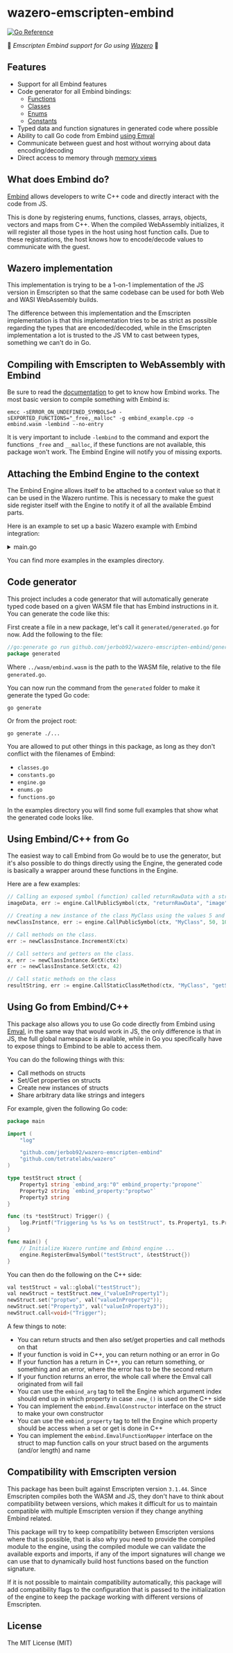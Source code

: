 # wazero-emscripten-embind

[![Go Reference](https://pkg.go.dev/badge/github.com/jerbob92/wazero-emscripten-embind.svg)](https://pkg.go.dev/github.com/jerbob92/wazero-emscripten-embind)

:rocket: *Emscripten Embind support for Go using [Wazero](https://github.com/tetratelabs/wazero)* :rocket:

## Features

* Support for all Embind features
* Code generator for all Embind bindings:
    * [Functions](https://emscripten.org/docs/porting/connecting_cpp_and_javascript/embind.html#a-quick-example)
    * [Classes](https://emscripten.org/docs/porting/connecting_cpp_and_javascript/embind.html#classes)
    * [Enums](https://emscripten.org/docs/porting/connecting_cpp_and_javascript/embind.html#enums)
    * [Constants](https://emscripten.org/docs/porting/connecting_cpp_and_javascript/embind.html#constants)
* Typed data and function signatures in generated code where possible
* Ability to call Go code from
  Embind [using Emval](https://emscripten.org/docs/porting/connecting_cpp_and_javascript/embind.html#using-val-to-transliterate-javascript-to-c)
* Communicate between guest and host without worrying about data encoding/decoding
* Direct access to memory
  through [memory views](https://emscripten.org/docs/porting/connecting_cpp_and_javascript/embind.html#memory-views)

## What does Embind do?

[Embind](https://emscripten.org/docs/porting/connecting_cpp_and_javascript/embind.html) allows developers to write C++
code and directly interact with the code from JS.

This is done by registering enums, functions, classes, arrays, objects, vectors and maps from C++. When the compiled
WebAssembly initializes, it will register all those types in the host using host function calls.
Due to these registrations, the host knows how to encode/decode values to communicate with the guest.

## Wazero implementation

This implementation is trying to be a 1-on-1 implementation of the JS version in Emscripten so that the same codebase
can be used for both Web and WASI WebAssembly builds.

The difference between this implementation and the Emscripten implementation is that this implementation tries to be as
strict as possible regarding the types that are encoded/decoded, while in the Emscripten implementation a lot is trusted
to the JS VM to cast between types, something we can't do in Go.

## Compiling with Emscripten to WebAssembly with Embind

Be sure to read the [documentation](https://emscripten.org/docs/porting/connecting_cpp_and_javascript/embind.html) to
get to know how Embind works. The most basic version to compile something with Embind is:

```shell
emcc -sERROR_ON_UNDEFINED_SYMBOLS=0 -sEXPORTED_FUNCTIONS="_free,_malloc" -g embind_example.cpp -o embind.wasm -lembind --no-entry
```

It is very important to include `-lembind` to the command and export the functions `_free` and `__malloc`, if these
functions are not available, this package won't work. The Embind Engine will notify you of missing exports.

## Attaching the Embind Engine to the context

The Embind Engine allows itself to be attached to a context value so that it can be used in the Wazero runtime.
This is necessary to make the guest side register itself with the Engine to notify it of all the available Embind
parts.

Here is an example to set up a basic Wazero example with Embind integration:
<details>
  <summary>main.go</summary>

```go
package main

import (
	"context"
	"log"

	"github.com/jerbob92/wazero-emscripten-embind"
	"github.com/tetratelabs/wazero"
	"github.com/tetratelabs/wazero/imports/emscripten"
	"github.com/tetratelabs/wazero/imports/wasi_snapshot_preview1"
)

//go:embed wasm/embind.wasm
var wasm []byte

func main() {
	ctx := context.Background()
	runtimeConfig := wazero.NewRuntimeConfig()
	r := wazero.NewRuntimeWithConfig(ctx, runtimeConfig)
	defer r.Close(ctx)

	if _, err := wasi_snapshot_preview1.Instantiate(ctx, r); err != nil {
		log.Fatal(err)
	}

	compiledModule, err := r.CompileModule(ctx, wasm)
	if err != nil {
		log.Fatal(err)
	}

	builder := r.NewHostModuleBuilder("env")

	emscriptenExporter, err := emscripten.NewFunctionExporterForModule(compiledModule)
	if err != nil {
		log.Fatal(err)
	}

	emscriptenExporter.ExportFunctions(builder)

	engine := embind.CreateEngine(embind.NewConfig())

	embindExporter := engine.NewFunctionExporterForModule(compiledModule)
	err = embindExporter.ExportFunctions(builder)
	if err != nil {
		log.Fatal(err)
	}

	_, err = builder.Instantiate(ctx)
	if err != nil {
		log.Fatal(err)
	}

	moduleConfig := wazero.NewModuleConfig().
		WithStartFunctions("_initialize").
		WithName("")

	ctx = engine.Attach(ctx)
	_, err = r.InstantiateModule(ctx, compiledModule, moduleConfig)
	if err != nil {
		log.Fatal(err)
	}

	// If you have a generated package, you have to attach it to the engine to
	// register the generated values/types with the Engine.
	err = generated.Attach(engine)
	if err != nil {
		log.Fatal(err)
	}
}
```

</details>

You can find more examples in the examples directory.

## Code generator

This project includes a code generator that will automatically generate typed code based on a given WASM file that has
Embind instructions in it. You can generate the code like this:

First create a file in a new package, let's call it `generated/generated.go` for now. Add the following to the file:

```go
//go:generate go run github.com/jerbob92/wazero-emscripten-embind/generator -wasm=../wasm/embind.wasm
package generated
```

Where `../wasm/embind.wasm` is the path to the WASM file, relative to the file `generated.go`.

You can now run the command from the `generated` folder to make it generate the typed Go code:

```shell
go generate
```

Or from the project root:

```shell
go generate ./...
```

You are allowed to put other things in this package, as long as they don't conflict with the filenames of Embind:

* `classes.go`
* `constants.go`
* `engine.go`
* `enums.go`
* `functions.go`

In the examples directory you will find some full examples that show what the generated code looks like.

## Using Embind/C++ from Go

The easiest way to call Embind from Go would be to use the generator, but it's also possible to do things directly using
the Engine, the generated code is basically a wrapper around these functions in the Engine.

Here are a few examples:

```go
// Calling an exposed symbol (function) called returnRawData with a string argument.
imageData, err := engine.CallPublicSymbol(ctx, "returnRawData", "image")

// Creating a new instance of the class MyClass using the values 5 and 10 in the constructor.
newClassInstance, err := engine.CallPublicSymbol(ctx, "MyClass", 50, 10)

// Call methods on the class.
err := newClassInstance.IncrementX(ctx)

// Call setters and getters on the class.
x, err := newClassInstance.GetX(ctx)
err := newClassInstance.SetX(ctx, 42)

// Call static methods on the class
resultString, err := engine.CallStaticClassMethod(ctx, "MyClass", "getStringFromInstance", newClassInstance)
```

## Using Go from Embind/C++

This package also allows you to use Go code directly from Embind
using [Emval](https://emscripten.org/docs/api_reference/val.h.html), in the same way that would work in JS, the only
difference is that in JS, the full global namespace is available, while in Go you specifically have to expose things to
Embind to be able to access them.

You can do the following things with this:

* Call methods on structs
* Set/Get properties on structs
* Create new instances of structs
* Share arbitrary data like strings and integers

For example, given the following Go code:

```go
package main

import (
	"log"

	"github.com/jerbob92/wazero-emscripten-embind"
	"github.com/tetratelabs/wazero"
)

type testStruct struct {
	Property1 string `embind_arg:"0" embind_property:"propone"`
	Property2 string `embind_property:"proptwo"`
	Property3 string
}

func (ts *testStruct) Trigger() {
	log.Printf("Triggering %s %s %s on testStruct", ts.Property1, ts.Property2, ts.Property3)
}

func main() {
	// Initialize Wazero runtime and Embind engine ...
	engine.RegisterEmvalSymbol("testStruct", &testStruct{})
}
```

You can then do the following on the C++ side:

```cpp
val testStruct = val::global("testStruct");
val newStruct = testStruct.new_("valueInProperty1");
newStruct.set("proptwo", val("valueInProperty2"));
newStruct.set("Property3", val("valueInProperty3"));
newStruct.call<void>("Trigger");
```

A few things to note:

* You can return structs and then also set/get properties and call methods on that
* If your function is void in C++, you can return nothing or an error in Go
* If your function has a return in C++, you can return something, or something and an error, where the error has to be
  the second return
* If your function returns an error, the whole call where the Emval call originated from will fail
* You can use the `embind_arg` tag to tell the Engine which argument index should end up in which property in
  case `.new_()` is used on the C++ side
* You can implement the `embind.EmvalConstructor` interface on the struct to make your own constructor
* You can use the `embind_property` tag to tell the Engine which property should be access when a set or get is done in
  C++
* You can implement the `embind.EmvalFunctionMapper` interface on the struct to map function calls on your struct based
  on the arguments (and/or length) and name

## Compatibility with Emscripten version

This package has been built against Emscripten version `3.1.44`. Since Emscripten compiles both the WASM and JS, they
don't have to think about compatibility between versions, which makes it difficult for us to maintain compatible with
multiple Emscripten version if they change anything Embind related.

This package will try to keep compatibility between Emscripten versions where that is possible, that is also why you 
need to provide the compiled module to the engine, using the compiled module we can validate the available exports and
imports, if any of the import signatures will change we can use that to dynamically build host functions based on the
function signature.

If it is not possible to maintain compatibility automatically, this package will add compatibility flags to the
configuration that is passed to the initialization of the engine to keep the package working with different versions of
Emscripten.

## License

The MIT License (MIT)